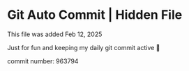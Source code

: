 # Git Auto Commit | Hidden File

This file was added Feb 12, 2025

Just for fun and keeping my daily git commit active 🤪

commit number: 963794
